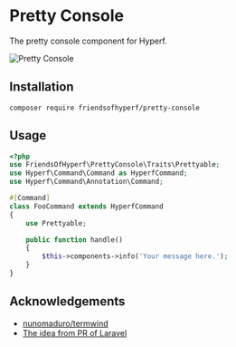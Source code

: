 # Pretty Console

The pretty console component for Hyperf.

![Pretty Console](https://user-images.githubusercontent.com/5457236/178333036-b11abb56-ba70-4c0d-a2f6-79afe3a0a78c.png)

## Installation

```shell
composer require friendsofhyperf/pretty-console
```

## Usage

```php
<?php
use FriendsOfHyperf\PrettyConsole\Traits\Prettyable;
use Hyperf\Command\Command as HyperfCommand;
use Hyperf\Command\Annotation\Command;

#[Command]
class FooCommand extends HyperfCommand
{
    use Prettyable;

    public function handle()
    {
        $this->components->info('Your message here.');
    }
}
```

## Acknowledgements

- [nunomaduro/termwind](https://github.com/nunomaduro/termwind)
- [The idea from PR of Laravel](https://github.com/laravel/framework/pull/43065)